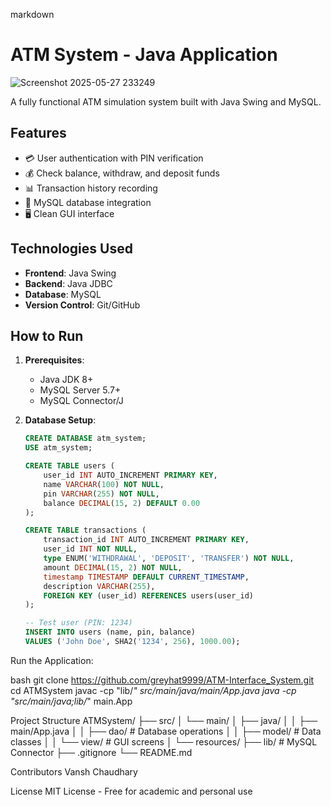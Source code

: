 markdown
# ATM System - Java Application
![Screenshot 2025-05-27 233249](https://github.com/user-attachments/assets/0b27d359-30d4-42f0-a570-89cd29693040)

A fully functional ATM simulation system built with Java Swing and MySQL.

## Features
- 💳 User authentication with PIN verification
- 💰 Check balance, withdraw, and deposit funds
- 📊 Transaction history recording
- 🏦 MySQL database integration
- 🖥️ Clean GUI interface

## Technologies Used
- **Frontend**: Java Swing
- **Backend**: Java JDBC
- **Database**: MySQL
- **Version Control**: Git/GitHub

## How to Run
1. **Prerequisites**:
   - Java JDK 8+
   - MySQL Server 5.7+
   - MySQL Connector/J

2. **Database Setup**:
   ```sql
   CREATE DATABASE atm_system;
   USE atm_system;
   
   CREATE TABLE users (
       user_id INT AUTO_INCREMENT PRIMARY KEY,
       name VARCHAR(100) NOT NULL,
       pin VARCHAR(255) NOT NULL,
       balance DECIMAL(15, 2) DEFAULT 0.00
   );
   
   CREATE TABLE transactions (
       transaction_id INT AUTO_INCREMENT PRIMARY KEY,
       user_id INT NOT NULL,
       type ENUM('WITHDRAWAL', 'DEPOSIT', 'TRANSFER') NOT NULL,
       amount DECIMAL(15, 2) NOT NULL,
       timestamp TIMESTAMP DEFAULT CURRENT_TIMESTAMP,
       description VARCHAR(255),
       FOREIGN KEY (user_id) REFERENCES users(user_id)
   );
   
   -- Test user (PIN: 1234)
   INSERT INTO users (name, pin, balance) 
   VALUES ('John Doe', SHA2('1234', 256), 1000.00);

   
Run the Application:

bash
git clone https://github.com/greyhat9999/ATM-Interface_System.git
cd ATMSystem
javac -cp "lib/*" src/main/java/main/App.java
java -cp "src/main/java;lib/*" main.App


Project Structure
ATMSystem/
├── src/
│   └── main/
│       ├── java/
│       │   ├── main/App.java
│       │   ├── dao/       # Database operations
│       │   ├── model/     # Data classes
│       │   └── view/      # GUI screens
│       └── resources/
├── lib/                   # MySQL Connector
├── .gitignore
└── README.md


Contributors
Vansh Chaudhary

License
MIT License - Free for academic and personal use
